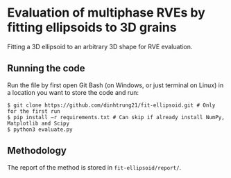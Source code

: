 # Evaluation of multiphase RVEs by fitting ellipsoids to 3D grains
Fitting a 3D ellipsoid to an arbitrary 3D shape for RVE evaluation. 
## Running the code
Run the file by first open Git Bash (on Windows, or just terminal on Linux) in a location you want to store the code and run:

```
$ git clone https://github.com/dinhtrung21/fit-ellipsoid.git # Only for the first run
$ pip install –r requirements.txt # Can skip if already install NumPy, Matplotlib and Scipy
$ python3 evaluate.py
```
## Methodology
The report of the method is stored in ```fit-ellipsoid/report/```.
